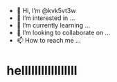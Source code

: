 - 👋 Hi, I’m @kvk5vt3w
- 👀 I’m interested in ...
- 🌱 I’m currently learning ...
- 💞️ I’m looking to collaborate on ...
- 📫 How to reach me ...

<!---
kvk5vt3w/kvk5vt3w is a ✨ special ✨ repository because its `README.md` (this file) appears on your GitHub profile.
You can click the Preview link to take a look at your changes.
--->
<h1>helllllllllllllllll</h1>
